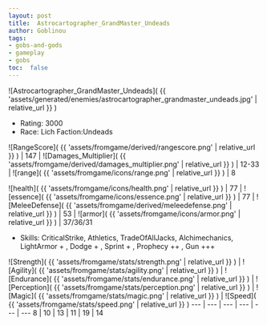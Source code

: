 ```yaml
---
layout: post
title:  Astrocartographer_GrandMaster_Undeads
author: Goblinou
tags:
- gobs-and-gods
- gameplay
- gobs
toc:  false
---
```


![Astrocartographer_GrandMaster_Undeads]( {{ 'assets/generated/enemies/astrocartographer_grandmaster_undeads.jpg' | relative_url }} )
- Rating: 3000
- Race: Lich  Faction:Undeads

![RangeScore]( {{ 'assets/fromgame/derived/rangescore.png' | relative_url }} ) | 147 | ![Damages_Multiplier]( {{ 'assets/fromgame/derived/damages_multiplier.png' | relative_url }} ) | 12-33 | ![range]( {{ 'assets/fromgame/icons/range.png' | relative_url }} ) | 8


![health]( {{ 'assets/fromgame/icons/health.png' | relative_url }} ) | 77 | ![essence]( {{ 'assets/fromgame/icons/essence.png' | relative_url }} ) | 77 | ![MeleeDefense]( {{ 'assets/fromgame/derived/meleedefense.png' | relative_url }} ) | 53 | ![armor]( {{ 'assets/fromgame/icons/armor.png' | relative_url }} ) | 37/36/31

* Skills: CriticalStrike, Athletics, TradeOfAllJacks, Alchimechanics, LightArmor + , Dodge + , Sprint + , Prophecy ++ , Gun +++ 

![Strength]( {{ 'assets/fromgame/stats/strength.png' | relative_url }} ) | ![Agility]( {{ 'assets/fromgame/stats/agility.png' | relative_url }} ) | ![Endurance]( {{ 'assets/fromgame/stats/endurance.png' | relative_url }} ) | ![Perception]( {{ 'assets/fromgame/stats/perception.png' | relative_url }} ) | ![Magic]( {{ 'assets/fromgame/stats/magic.png' | relative_url }} ) | ![Speed]( {{ 'assets/fromgame/stats/speed.png' | relative_url }} )
--- | --- | --- | --- | --- | ---
8 | 10 | 13 | 11 | 19 | 14
